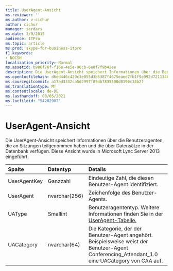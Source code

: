```yaml
---
title: UserAgent-Ansicht
ms.reviewer: ''
ms.author: v-cichur
author: cichur
manager: serdars
ms.date: 3/9/2015
audience: ITPro
ms.topic: article
ms.prod: skype-for-business-itpro
f1.keywords:
- NOCSH
localization_priority: Normal
ms.assetid: b986f76f-f16e-4e5e-96cb-6e8f7f9b42ee
description: Die UserAgent-Ansicht speichert Informationen über die Benutzeragenten, die an Sitzungen teilgenommen haben und die über Datensätze in der Datenbank verfügen. Diese Ansicht wurde in Microsoft Lync Server 2013 eingeführt.
ms.openlocfilehash: d6ed446c429c3e055d3b5387f4675eaed7fb1f9e992d7211346309254549b66d
ms.sourcegitcommit: a17ad3332ca5d2997f85db7835500d8190c34b2f
ms.translationtype: MT
ms.contentlocale: de-DE
ms.lasthandoff: 08/05/2021
ms.locfileid: "54282987"
---
```

# <a name="useragent-view"></a>UserAgent-Ansicht
 
Die UserAgent-Ansicht speichert Informationen über die Benutzeragenten, die an Sitzungen teilgenommen haben und die über Datensätze in der Datenbank verfügen. Diese Ansicht wurde in Microsoft Lync Server 2013 eingeführt.
  
|**Spalte**|**Datentyp**|**Details**|
|:-----|:-----|:-----|
|UserAgentKey  <br/> |Ganzzahl  <br/> |Eindeutige Zahl, die diesen Benutzer-Agent identifiziert.  <br/> |
|UserAgent  <br/> |nvarchar(256)  <br/> |Zeichenfolge des Benutzer-Agents.  <br/> |
|UAType  <br/> |Smallint  <br/> |Benutzeragententyp. Weitere Informationen finden Sie in der [UserAgent-Tabelle.](useragent.md) <br/> |
|UACategory  <br/> |nvarchar(64)  <br/> |Die Kategorie, der der Benutzer-Agent angehört. Beispielsweise weist der Benutzer-Agent Conferencing_Attendant_1.0 eine UACategory von CAA auf.  <br/> |
   

